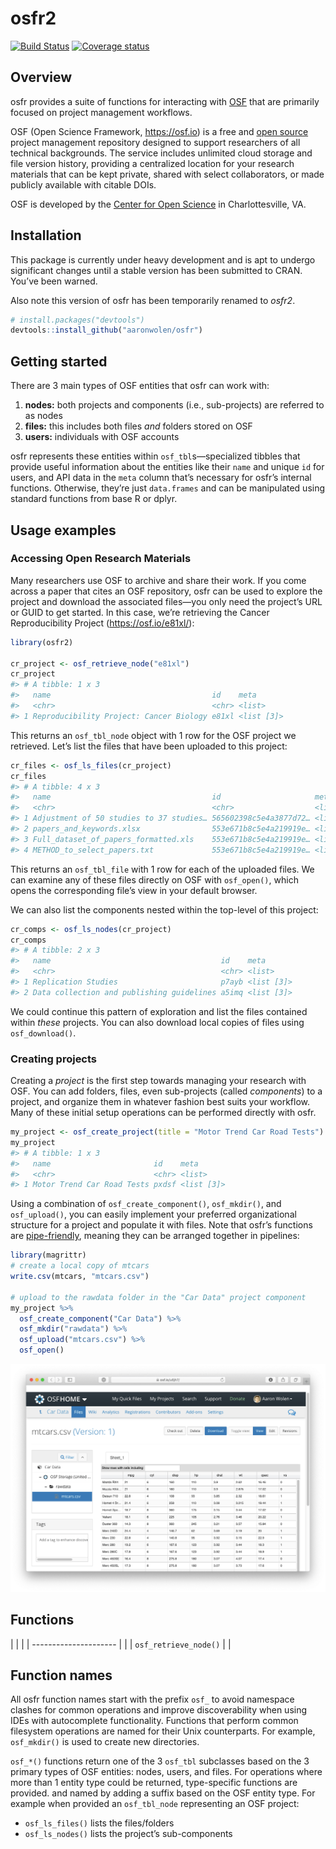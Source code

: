 
<!-- README.md is generated from README.Rmd. Please edit that file -->

# osfr2

[![Build
Status](https://travis-ci.org/aaronwolen/osfr.svg?branch=master)](https://travis-ci.org/aaronwolen/osfr)
[![Coverage
status](https://codecov.io/gh/aaronwolen/osfr/branch/master/graph/badge.svg)](https://codecov.io/github/aaronwolen/osfr?branch=master)

## Overview

osfr provides a suite of functions for interacting with
[OSF](https://osf.io "Open Science Framework") that are primarily
focused on project management workflows.

OSF (Open Science Framework, <https://osf.io>) is a free and [open
source](https://github.com/CenterForOpenScience/osf.io "OSF's GitHub Repository")
project management repository designed to support researchers of all
technical backgrounds. The service includes unlimited cloud storage and
file version history, providing a centralized location for your research
materials that can be kept private, shared with select collaborators, or
made publicly available with citable DOIs.

OSF is developed by the [Center for Open
Science](https://cos.io "Center for Open Science") in Charlottesville,
VA.

## Installation

This package is currently under heavy development and is apt to undergo
significant changes until a stable version has been submitted to CRAN.
You’ve been warned.

Also note this version of osfr has been temporarily renamed to *osfr2*.

``` r
# install.packages("devtools")
devtools::install_github("aaronwolen/osfr")
```

## Getting started

There are 3 main types of OSF entities that osfr can work with:

1.  **nodes:** both projects and components (i.e., sub-projects) are
    referred to as nodes
2.  **files:** this includes both files *and* folders stored on OSF
3.  **users:** individuals with OSF accounts

osfr represents these entities within `osf_tbl`s—specialized tibbles
that provide useful information about the entities like their `name` and
unique `id` for users, and API data in the `meta` column that’s
necessary for osfr’s internal functions. Otherwise, they’re just
`data.frames` and can be manipulated using standard functions from base
R or dplyr.

## Usage examples

### Accessing Open Research Materials

Many researchers use OSF to archive and share their work. If you come
across a paper that cites an OSF repository, osfr can be used to explore
the project and download the associated files—you only need the
project’s URL or GUID to get started. In this case, we’re retrieving
the Cancer Reproducibility Project (<https://osf.io/e81xl/>):

``` r
library(osfr2)

cr_project <- osf_retrieve_node("e81xl")
cr_project
#> # A tibble: 1 x 3
#>   name                                    id    meta      
#>   <chr>                                   <chr> <list>    
#> 1 Reproducibility Project: Cancer Biology e81xl <list [3]>
```

This returns an `osf_tbl_node` object with 1 row for the OSF project we
retrieved. Let’s list the files that have been uploaded to this project:

``` r
cr_files <- osf_ls_files(cr_project)
cr_files
#> # A tibble: 4 x 3
#>   name                                    id                     meta     
#>   <chr>                                   <chr>                  <list>   
#> 1 Adjustment of 50 studies to 37 studies… 565602398c5e4a3877d72… <list [3…
#> 2 papers_and_keywords.xlsx                553e671b8c5e4a219919e… <list [3…
#> 3 Full_dataset_of_papers_formatted.xls    553e671b8c5e4a219919e… <list [3…
#> 4 METHOD_to_select_papers.txt             553e671b8c5e4a219919e… <list [3…
```

This returns an `osf_tbl_file` with 1 row for each of the uploaded
files. We can examine any of these files directly on OSF with
`osf_open()`, which opens the corresponding file’s view in your default
browser.

We can also list the components nested within the top-level of this
project:

``` r
cr_comps <- osf_ls_nodes(cr_project)
cr_comps
#> # A tibble: 2 x 3
#>   name                                      id    meta      
#>   <chr>                                     <chr> <list>    
#> 1 Replication Studies                       p7ayb <list [3]>
#> 2 Data collection and publishing guidelines a5imq <list [3]>
```

We could continue this pattern of exploration and list the files
contained within *these* projects. You can also download local copies of
files using `osf_download()`.

### Creating projects

Creating a *project* is the first step towards managing your research
with OSF. You can add folders, files, even sub-projects (called
*components*) to a project, and organize them in whatever fashion best
suits your workflow. Many of these initial setup operations can be
performed directly with osfr.

``` r
my_project <- osf_create_project(title = "Motor Trend Car Road Tests")
my_project
#> # A tibble: 1 x 3
#>   name                       id    meta      
#>   <chr>                      <chr> <list>    
#> 1 Motor Trend Car Road Tests pxdsf <list [3]>
```

Using a combination of `osf_create_component()`, `osf_mkdir()`, and
`osf_upload()`, you can easily implement your preferred organizational
structure for a project and populate it with files. Note that osfr’s
functions are
[pipe-friendly](https://magrittr.tidyverse.org "magrittr: A Forward-Pipe Operator"),
meaning they can be arranged together in pipelines:

``` r
library(magrittr)
# create a local copy of mtcars
write.csv(mtcars, "mtcars.csv")

# upload to the rawdata folder in the "Car Data" project component
my_project %>% 
  osf_create_component("Car Data") %>% 
  osf_mkdir("rawdata") %>% 
  osf_upload("mtcars.csv") %>% 
  osf_open()
```

![Screenshot of the uploaded file on OSF](man/figures/screen-shot.png)

## Functions

|                       |  |
| --------------------- |  |
| `osf_retrieve_node()` |  |

## Function names

All osfr function names start with the prefix `osf_` to avoid namespace
clashes for common operations and improve discoverability when using
IDEs with autocomplete functionality. Functions that perform common
filesystem operations are named for their Unix counterparts. For
example, `osf_mkdir()` is used to create new directories.

`osf_*()` functions return one of the 3 `osf_tbl` subclasses based on
the 3 primary types of OSF entities: nodes, users, and files. For
operations where more than 1 entity type could be returned,
type-specific functions are provided. and named by adding a suffix based
on the OSF entity type. For example when provided an `osf_tbl_node`
representing an OSF project:

  - `osf_ls_files()` lists the files/folders
  - `osf_ls_nodes()` lists the project’s sub-components

<!-- links -->
